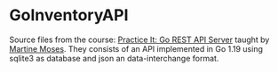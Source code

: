 # GoInventoryAPI
Source files from the course: [Practice It: Go REST API Server](https://www.linkedin.com/learning/practice-it-go-rest-api-server) taught by [Martine Moses](https://www.linkedin.com/learning/instructors/martine-moses?u=76737724). They consists of an API implemented in Go 1.19 using sqlite3 as database and json an data-interchange format.